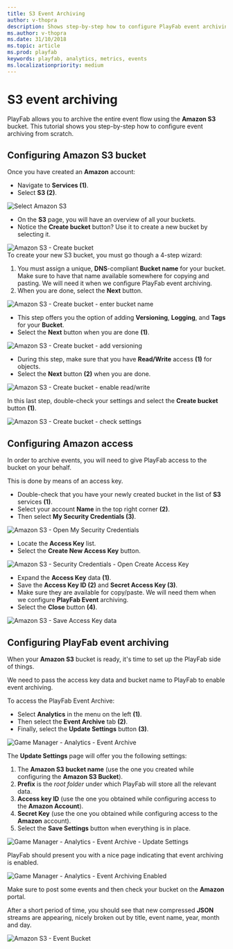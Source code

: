 ```yaml
---
title: S3 Event Archiving
author: v-thopra
description: Shows step-by-step how to configure PlayFab event archiving from scratch using Amazon S3 Bucket.
ms.author: v-thopra
ms.date: 31/10/2018
ms.topic: article
ms.prod: playfab
keywords: playfab, analytics, metrics, events
ms.localizationpriority: medium
---
```


# S3 event archiving

PlayFab allows you to archive the entire event flow using the
 **Amazon S3** bucket. This tutorial shows you step-by-step how to configure event archiving from scratch.

## Configuring Amazon S3 bucket

Once you have created an **Amazon** account:

- Navigate to **Services (1)**.
- Select **S3 (2)**.

![Select Amazon S3](media/tutorials/select-amazon-s3.png)  

- On the **S3** page, you will have an overview of all your buckets.
- Notice the **Create bucket** button?  Use it to create a new bucket by selecting it.

![Amazon S3 - Create bucket](media/tutorials/amazon-s3-create-bucket.png)  
To create your new S3 bucket, you must go though a 4-step wizard:

1. You must assign a unique, **DNS**-compliant **Bucket name** for your bucket. Make sure to have that name available somewhere for copying and pasting. We will need it when we configure PlayFab event archiving.
2. When you are done, select the **Next** button.

![Amazon S3 - Create bucket - enter bucket name](media/tutorials/amazon-s3-create-bucket-enter-bucket-name.png)  

- This step offers you the option of adding **Versioning**, **Logging**, and **Tags** for your **Bucket**.
- Select the **Next** button when you are done **(1)**.

![Amazon S3 - Create bucket - add versioning](media/tutorials/amazon-s3-create-bucket-add-versioning.png)  

- During this step, make sure that you have **Read/Write** access **(1)** for objects.
 - Select the **Next** button **(2)** when you are done.

![Amazon S3 - Create bucket - enable read/write](media/tutorials/amazon-s3-create-bucket-enable-read-write.png)  

In this last step, double-check your settings and select the **Create bucket** button **(1)**.

![Amazon S3 - Create bucket - check settings](media/tutorials/amazon-s3-create-bucket-check-settings.png)  

## Configuring Amazon access

In order to archive events, you will need to give PlayFab access to the bucket on your behalf.

This is done by means of an access key.

- Double-check that you have your newly created bucket in the list of **S3** services **(1)**.
- Select your account **Name** in the top right corner **(2)**.
- Then select **My Security Credentials (3)**.

![Amazon S3 - Open My Security Credentials](media/tutorials/amazon-s3-open-my-security-credentials.png)  

- Locate the **Access Key** list.
- Select the **Create New Access Key** button.

![Amazon S3 - Security Credentials - Open Create Access Key](media/tutorials/amazon-s3-security-credentials-open-create-access-key.png)  

- Expand the **Access Key** data **(1)**.
- Save the **Access Key ID (2)** and **Secret Access Key (3)**.
- Make sure they are available for copy/paste. We will need them when we configure **PlayFab Event** archiving.
- Select the **Close** button **(4)**.

![Amazon S3 - Save Access Key data](media/tutorials/amazon-s3-security-credentials-save-access-key-data.png)  

## Configuring PlayFab event archiving

When your **Amazon S3** bucket is ready, it's time to set up the PlayFab side of things.

We need to pass the access key data and bucket name to PlayFab to enable event archiving.

To access the PlayFab Event Archive:

- Select **Analytics** in the menu on the left **(1)**.
- Then select the **Event Archive** tab **(2)**.
- Finally, select the **Update Settings** button **(3)**.

![Game Manager - Analytics - Event Archive](media/tutorials/game-manager-analytics-event-archive.png)  

The **Update Settings** page will offer you the following settings:

1. The **Amazon S3 bucket name** (use the one you created while configuring the **Amazon S3 Bucket**).
2. **Prefix** is the *root folder* under which PlayFab will store all the relevant data.
3. **Access key ID** (use the one you obtained while configuring access to the **Amazon Account**).
4. **Secret Key** (use the one you obtained while configuring access to the **Amazon** account).
5. Select the **Save Settings** button when everything is in place.

![Game Manager - Analytics - Event Archive - Update Settings](media/tutorials/game-manager-analytics-event-archive-update-settings.png)

PlayFab should present you with a nice page indicating that event archiving is enabled.

![Game Manager - Analytics - Event Archiving Enabled](media/tutorials/game-manager-analytics-event-archiving-enabled.png)  

Make sure to post some events and then check your bucket on the **Amazon** portal.

After a short period of time, you should see that new compressed **JSON** streams are appearing, nicely broken out by title, event name, year, month and day.

![Amazon S3 - Event Bucket](media/tutorials/amazon-s3-event-bucket.png)  
